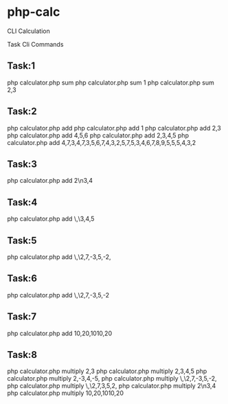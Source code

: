 # php-calc
CLI Calculation

Task Cli Commands

Task:1
------
php calculator.php  sum
php calculator.php  sum 1 
php calculator.php  sum 2,3

Task:2
------
php calculator.php  add 
php calculator.php  add 1 
php calculator.php  add 2,3 
php calculator.php  add 4,5,6 
php calculator.php  add 2,3,4,5 
php calculator.php  add 4,7,3,4,7,3,5,6,7,4,3,2,5,7,5,3,4,6,7,8,9,5,5,5,4,3,2

Task:3
------
php calculator.php  add 2\n3,4

Task:4
------
php calculator.php  add \\,\\3,4,5

Task:5
------
php calculator.php  add \\,\\2,7,-3,5,-2,

Task:6
------
php calculator.php  add \\,\\2,7,-3,5,-2

Task:7
-------
php calculator.php  add 10,20,1010,20

Task:8
-------
php calculator.php  multiply  2,3
php calculator.php  multiply  2,3,4,5
php calculator.php  multiply  2,-3,4,-5,
php calculator.php  multiply  \\,\\2,7,-3,5,-2,
php calculator.php  multiply  \\,\\2,7,3,5,2,
php calculator.php  multiply 2\n3,4
php calculator.php  multiply 10,20,1010,20


